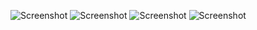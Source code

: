 ![Screenshot](https://github.com/cgarcia2097/8-Pack/blob/master/Ver%201.1/plates/views/00%20-%20Renders/OSH%20Park/bottom-plate-bottom.png)
![Screenshot](https://github.com/cgarcia2097/8-Pack/blob/master/Ver%201.1/plates/views/00%20-%20Renders/OSH%20Park/bottom-plate-top.png)
![Screenshot](https://github.com/cgarcia2097/8-Pack/blob/master/Ver%201.1/plates/views/00%20-%20Renders/OSH%20Park/top-plate-bottom.png)
![Screenshot](https://github.com/cgarcia2097/8-Pack/blob/master/Ver%201.1/plates/views/00%20-%20Renders/OSH%20Park/top-plate-top.png)
